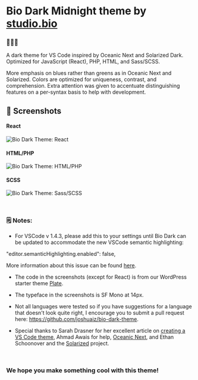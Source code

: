# Bio Dark Midnight theme by [studio.bio](https://studio.bio)

### 🌚🌑🌙

A dark theme for VS Code inspired by Oceanic Next and Solarized Dark. Optimized for JavaScript (React), PHP, HTML, and Sass/SCSS.

More emphasis on blues rather than greens as in Oceanic Next and Solarized. Colors are optimized for uniqueness, contrast, and comprehension. Extra attention was given to accentuate distinguishing features on a per-syntax basis to help with development.

##  📸 Screenshots

#### React
![Bio Dark Theme: React](https://studio.bio/images/bio-dark-react.png)

#### HTML/PHP
![Bio Dark Theme: HTML/PHP](https://studio.bio/images/bio-dark-html-php.png)

#### SCSS
![Bio Dark Theme: Sass/SCSS](https://studio.bio/images/bio-dark-scss2.png)

<br>

###  🗒 Notes:
- For VSCode v 1.4.3, please add this to your settings until Bio Dark can be updated to accommodate the new VSCode semantic highlighting:

"editor.semanticHighlighting.enabled": false,

More information about this issue can be found [here](https://github.com/microsoft/vscode/issues/92308).

- The code in the screenshots (except for React) is from our WordPress starter theme [Plate](https://github.com/joshuaiz/plate).

- The typeface in the screenshots is SF Mono at 14px.

- Not all languages were tested so if you have suggestions for a language that doesn't look quite right, I encourage you to submit a pull request here: https://github.com/joshuaiz/bio-dark-theme.

- Special thanks to Sarah Drasner for her excellent article on [creating a VS Code theme](https://css-tricks.com/creating-a-vs-code-theme/), Ahmad Awais for help, [Oceanic Next](https://github.com/voronianski/oceanic-next-color-scheme), and Ethan Schoonover and the [Solarized](https://ethanschoonover.com/solarized/) project.

<br />

###  We hope you make something cool with this theme!
